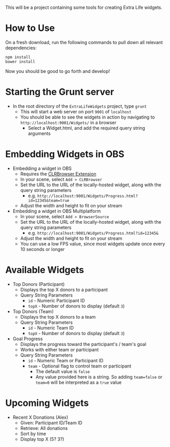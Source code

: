 This will be a project containing some tools for creating Extra Life widgets.

How to Use
==========
On a fresh download, run the following commands to pull down all relevant dependencies:

`npm install`  
`bower install`

Now you should be good to go forth and develop!

Starting the Grunt server
=========================

* In the root directory of the `ExtraLifeWidgets` project, type `grunt`
  * This will start a web server on port `9001` of `localhost`
  * You should be able to see the widgets in action by navigating to `http://localhost:9001/Widgets/` in a browser
    * Select a Widget.html, and add the required query string arguments

Embedding Widgets in OBS
========================

* Embedding a widget in OBS
  * Requires the [CLRBrowser Extension](https://obsproject.com/forum/resources/clr-browser-source-plugin.22/)
  * In your scene, select `Add > CLRBrowser`
  * Set the URL to the URL of the locally-hosted widget, along with the query string parameters
    * e.g. `http://localhost:9001/Widgets/Progress.html?id=12345&team=true`
  * Adjust the width and height to fit on your stream
* Embedding a widget in OBS Multiplatform
  * In your scene, select `Add > BrowserSource`
  * Set the URL to the URL of the locally-hosted widget, along with the query string parameters
    * e.g. `http://localhost:9001/Widgets/Progress.html?id=12345&`
  * Adjust the width and height to fit on your stream
  * You can use a low FPS value, since most widgets update once every 10 seconds or longer

Available Widgets
=================

* Top Donors (Participant)
  * Displays the top X donors to a participant
  * Query String Parameters
    * `id` - Numeric Participant ID
    * `topX` - Number of donors to display (default `3`)
* Top Donors (Team)
  * Displays the top X donors to a team
  * Query String Parameters
    * `id` - Numeric Team ID
    * `topX` - Number of donors to display (default `3`)
* Goal Progress
  * Displays the progress toward the participant's / team's goal
  * Works with either team or participant
  * Query String Parameters
    * `id` - Numeric Team or Participant ID
    * `team` - Optional flag to control team or participant
      * The default value is `false`
      * Any value provided here is a string. So adding `team=false` or `team=0` will be interpreted as a `true` value

Upcoming Widgets
================

* Recent X Donations (Alex)
  * Given: Participant ID/Team ID
  * Retrieve: All donations
  * Sort by time
  * Display top X (5? 3?)
